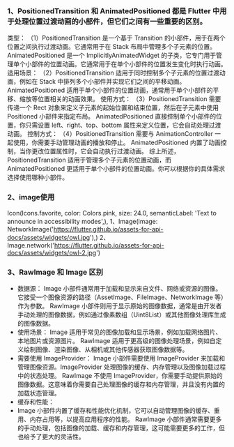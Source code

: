 ### 1、PositionedTransition 和 AnimatedPositioned 都是 Flutter 中用于处理位置过渡动画的小部件，但它们之间有一些重要的区别。
类型：
（1）PositionedTransition 是一个基于 Transition 的小部件，用于在两个位置之间执行过渡动画。它通常用于在 Stack 布局中管理多个子元素的位置。
AnimatedPositioned 是一个 ImplicitlyAnimatedWidget 的子类，它专门用于管理单个小部件的位置动画。它通常用于在单个小部件的位置发生变化时执行动画。
适用场景：
（2）PositionedTransition 适用于同时控制多个子元素的位置过渡动画，例如在 Stack 中排列多个小部件并实现它们之间的平移动画。
AnimatedPositioned 适用于单个小部件的位置动画，通常用于单个小部件的平移、缩放等位置相关的动画效果。
使用方式：
（3）PositionedTransition 需要传递一个 Rect 对象来定义子元素的起始位置和结束位置，然后在子元素中使用 Positioned 小部件来指定布局。
AnimatedPositioned 直接控制单个小部件的位置，你只需设置 left、right、top、bottom 属性来定义位置，它会自动处理过渡动画。
控制方式：
（4）PositionedTransition 需要与 AnimationController 一起使用，你需要手动管理动画的播放和停止。
AnimatedPositioned 内置了动画控制，当你更改位置属性时，它会自动执行过渡动画。
综上所述，PositionedTransition 适用于管理多个子元素的位置动画，而 AnimatedPositioned 更适用于单个小部件的位置动画。你可以根据你的具体需求选择使用哪种小部件。

### 2、image使用
Icon(Icons.favorite, color: Colors.pink, size: 24.0, semanticLabel: 'Text to announce in accessibility modes',),
1、Image(image: NetworkImage('https://flutter.github.io/assets-for-api-docs/assets/widgets/owl.jpg'),)
2、Image.network('https://flutter.github.io/assets-for-api-docs/assets/widgets/owl-2.jpg')
### 3、RawImage 和 Image 区别
- 数据源：
Image 小部件通常用于加载和显示来自文件、网络或资源的图像。它接受一个图像资源的路径（AssetImage、FileImage、NetworkImage 等）作为参数。
RawImage 小部件则用于显示原始的图像数据，通常是由开发者手动处理的图像数据，例如通过像素数组（Uint8List）或其他图像处理库生成的图像数据。
- 使用场景：
Image 适用于常见的图像加载和显示场景，例如加载网络图片、本地图片或资源图片。
RawImage 适用于更高级的图像处理场景，例如自定义绘制图像、渲染图像、从相机或其他传感器获取图像数据等。
- 需要使用 ImageProvider：
Image 小部件需要使用 ImageProvider 来加载和管理图像资源。ImageProvider 处理图像的缓存、内存管理以及图像加载过程中的状态处理。
RawImage 不使用 ImageProvider，你需要手动提供原始的图像数据。这意味着你需要自己处理图像的缓存和内存管理，并且没有内置的加载状态管理。
- 缓存和性能： 
- Image 小部件内置了缓存和性能优化机制，它可以自动管理图像的缓存、重用、内存占用等，以提高应用程序的性能。
RawImage 小部件通常需要更多的手动处理，包括图像的加载、缓存和内存管理，这可能需要更多的工作，但也给予了更大的灵活性。








